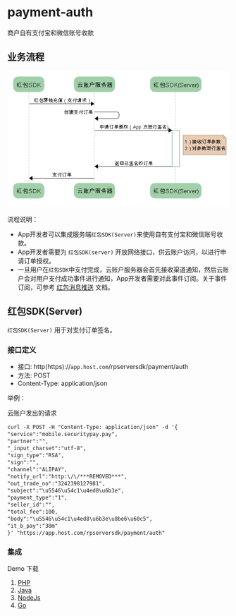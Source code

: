 # payment-auth

商户自有支付宝和微信账号收款

## 业务流程

![flowchart](flowchart.png)


流程说明：

- App开发者可以集成服务端`红包SDK(Server)`来使用自有支付宝和微信账号收款。
- App开发者需要为 `红包SDK(server)` 开放网络接口，供云账户访问，以进行申请订单授权。
- 一旦用户在`红包SDK`中支付完成，云账户服务器会首先接收渠道通知，然后云账户会对用户支付成功事件进行通知，App开发者需要对此事件订阅。关于事件订阅，可参考 [红包消息推送](https://github.com/YunzhanghuOpen/redpacket-webhooks) 文档。

## 红包SDK(Server) 

`红包SDK(Server)` 用于对支付订单签名。

### 接口定义

- 接口: http(https)://`app.host.com`/rpserversdk/payment/auth
- 方法: POST
- Content-Type: application/json

举例：

云账户发出的请求

```shell
curl -X POST -H "Content-Type: application/json" -d '{
"service":"mobile.securitypay.pay",
"partner":"",
"_input_charset":"utf-8",
"sign_type":"RSA",
"sign":"",
"channel":"ALIPAY",
"notify_url":"http:\/\/***REMOVED***",
"out_trade_no":"3242398127981",
"subject":"\u5546\u54c1\u4ed8\u6b3e",
"payment_type":"1",
"seller_id":"",
"total_fee":100,
"body":"\u5546\u54c1\u4ed8\u6b3e\u8be6\u60c5",
"it_b_pay":"30m"
}' "https://app.host.com/rpserversdk/payment/auth"
```


### 集成

Demo 下载

1. [PHP](php)
1. [Java](java)
1. [NodeJs](nodejs)
1. [Go](go)



